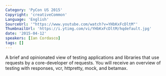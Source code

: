 ```yaml
---
Category: 'PyCon US 2015'
Copyright: 'creativeCommon'
Language: 'English'
SourceUrl: '"https://www.youtube.com/watch?v=YHbKxFcDltM"'
ThumbnailUrl: 'https://i.ytimg.com/vi/YHbKxFcDltM/hqdefault.jpg'
date: '2015-04-12'
speakers: [Ian Cordasco]
tags: []
---
```

A brief and opinionated view of testing applications and libraries that use requests by a core-developer of requests. You will receive an overview of testing with responses, vcr, httpretty, mock, and betamax.

